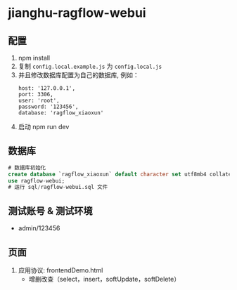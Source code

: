 # jianghu-ragflow-webui

## 配置

1. npm install
2. 复制 `config.local.example.js` 为 `config.local.js`
3. 并且修改数据库配置为自己的数据库, 例如：
   ```
   host: '127.0.0.1',
   port: 3306,
   user: 'root',
   password: '123456',
   database: 'ragflow_xiaoxun'
   ```
4. 启动 npm run dev
   
## 数据库

```sql
# 数据库初始化
create database `ragflow_xiaoxun` default character set utf8mb4 collate utf8mb4_bin;
use ragflow-webui;
# 运行 sql/ragflow-webui.sql 文件
```

## 测试账号 & 测试环境

- admin/123456

## 页面

1. 应用协议: frontendDemo.html
   * 增删改查（select，insert，softUpdate，softDelete）
